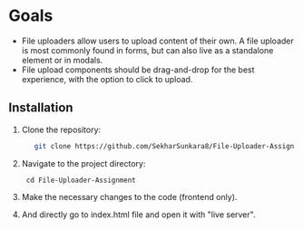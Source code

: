 # Goals
- File uploaders allow users to upload content of their own. A file uploader is most commonly found in forms, but can also live as a standalone element or in modals.
- File upload components should be drag-and-drop for the best experience, with the option to click to upload.
  
## Installation
1. Clone the repository:
    ```bash
       git clone https://github.com/SekharSunkara8/File-Uploader-Assignment.git
     ```
2. Navigate to the project directory:
      ```
       cd File-Uploader-Assignment 
      ```
3. Make the necessary changes to the code (frontend only).
   
4. And directly go to index.html file and open it with "live server".
